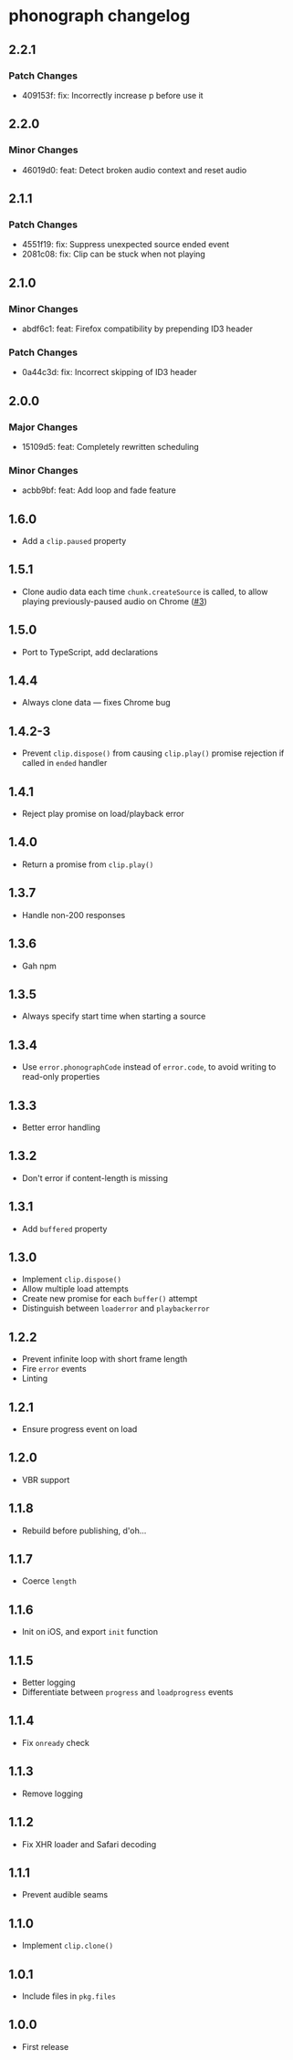 # phonograph changelog

## 2.2.1

### Patch Changes

- 409153f: fix: Incorrectly increase p before use it

## 2.2.0

### Minor Changes

- 46019d0: feat: Detect broken audio context and reset audio

## 2.1.1

### Patch Changes

- 4551f19: fix: Suppress unexpected source ended event
- 2081c08: fix: Clip can be stuck when not playing

## 2.1.0

### Minor Changes

- abdf6c1: feat: Firefox compatibility by prepending ID3 header

### Patch Changes

- 0a44c3d: fix: Incorrect skipping of ID3 header

## 2.0.0

### Major Changes

- 15109d5: feat: Completely rewritten scheduling

### Minor Changes

- acbb9bf: feat: Add loop and fade feature

## 1.6.0

- Add a `clip.paused` property

## 1.5.1

- Clone audio data each time `chunk.createSource` is called, to allow playing previously-paused audio on Chrome ([#3](https://github.com/Rich-Harris/phonograph/issues/3))

## 1.5.0

- Port to TypeScript, add declarations

## 1.4.4

- Always clone data — fixes Chrome bug

## 1.4.2-3

- Prevent `clip.dispose()` from causing `clip.play()` promise rejection if called in `ended` handler

## 1.4.1

- Reject play promise on load/playback error

## 1.4.0

- Return a promise from `clip.play()`

## 1.3.7

- Handle non-200 responses

## 1.3.6

- Gah npm

## 1.3.5

- Always specify start time when starting a source

## 1.3.4

- Use `error.phonographCode` instead of `error.code`, to avoid writing to read-only properties

## 1.3.3

- Better error handling

## 1.3.2

- Don't error if content-length is missing

## 1.3.1

- Add `buffered` property

## 1.3.0

- Implement `clip.dispose()`
- Allow multiple load attempts
- Create new promise for each `buffer()` attempt
- Distinguish between `loaderror` and `playbackerror`

## 1.2.2

- Prevent infinite loop with short frame length
- Fire `error` events
- Linting

## 1.2.1

- Ensure progress event on load

## 1.2.0

- VBR support

## 1.1.8

- Rebuild before publishing, d'oh...

## 1.1.7

- Coerce `length`

## 1.1.6

- Init on iOS, and export `init` function

## 1.1.5

- Better logging
- Differentiate between `progress` and `loadprogress` events

## 1.1.4

- Fix `onready` check

## 1.1.3

- Remove logging

## 1.1.2

- Fix XHR loader and Safari decoding

## 1.1.1

- Prevent audible seams

## 1.1.0

- Implement `clip.clone()`

## 1.0.1

- Include files in `pkg.files`

## 1.0.0

- First release
